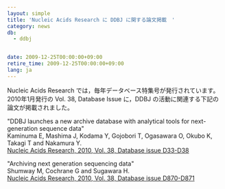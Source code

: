 ```yaml
---
layout: simple
title: 'Nucleic Acids Research に DDBJ に関する論文掲載　'
category: news
db:
  - ddbj


date: 2009-12-25T00:00:00+09:00
retire_time: 2009-12-25T00:00:00+09:00
lang: ja
---
```


Nucleic Acids Research では，毎年データベース特集号が発行されています。2010年1月発行の Vol. 38, Database Issue に，DDBJ の活動に関連する下記の論文が掲載されました。

<p>"DDBJ launches a new archive database with analytical tools for next-generation sequence data"<br>Kaminuma E, Mashima J, Kodama Y, Gojobori T, Ogasawara O, Okubo K, Takagi T and Nakamura Y.<br><a href="http://nar.oxfordjournals.org/cgi/content/full/38/suppl_1/D33" target="_new">Nucleic Acids Research, 2010, Vol. 38, Database issue D33-D38</a></p>

<p>"Archiving next generation sequencing data"<br>Shumway M, Cochrane G and Sugawara H.<br><a href="http://nar.oxfordjournals.org/cgi/content/full/38/suppl_1/D870" target="_new">Nucleic Acids Research, 2010, Vol. 38, Database issue D870-D871</a></p>
